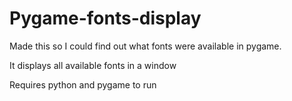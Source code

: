 # Pygame-fonts-display
Made this so I could find out what fonts were available in pygame.

It displays all available fonts in a window

Requires python and pygame to run

